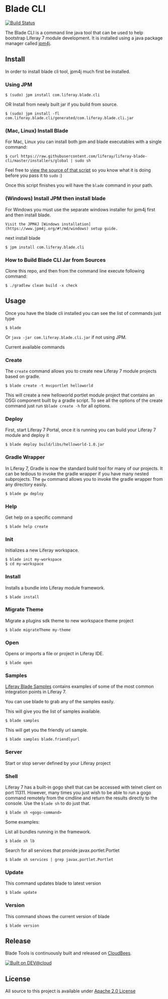 # Blade CLI

[![Build Status](https://liferay-test-01.ci.cloudbees.com/job/liferay-blade-cli/badge/icon)](https://liferay-test-01.ci.cloudbees.com/job/liferay-blade-cli/)

The Blade CLI is a command line java tool that can be used to help bootstrap Liferay 7 module development.  It is installed using a java package manager called [jpm4j](https://www.jpm4j.org).

## Install 

In order to install blade cli tool, jpm4j much first be installed.

### Using JPM

```
$ (sudo) jpm install com.liferay.blade.cli
```

OR Install from newly built jar if you build from source.

```
$ (sudo) jpm install -fl com.liferay.blade.cli/generated/com.liferay.blade.cli.jar
```


### (Mac, Linux) Install Blade
For Mac, Linux you can install both jpm and blade executables with a single command:

```
$ curl https://raw.githubusercontent.com/liferay/liferay-blade-cli/master/installers/global | sudo sh
```
Feel free to [view the source of that script](https://github.com/liferay/liferay-blade-cli/blob/master/installers/global) so you know what it is doing before you pass it to `sudo` :)

Once this script finishes you will have the `blade` command in your path.

### (Windows) Install JPM then install blade
For Windows you must use the separate windows installer for jpm4j first and then install blade.

```
Visit the JPM4J [Windows installation](https://www.jpm4j.org/#!/md/windows) setup guide.
```
next install blade
```
$ jpm install com.liferay.blade.cli
```

### How to Build Blade CLI Jar from Sources

Clone this repo, and then from the command line execute following command:

```
$ ./gradlew clean build -x check
```

## Usage

Once you have the blade cli installed you can see the list of commands just type
```
$ blade
```

Or ```java -jar com.liferay.blade.cli.jar``` if not using JPM.

Current available commands

### Create

The ```create``` command allows you to create new Liferay 7 module projects based on gradle.

```
$ blade create -t mvcportlet helloworld 
```

This will create a new helloworld portlet module project that contains an OSGi component built by a gradle script.
 To see all the options of the create command just run ```$blade create -h``` for all options.

### Deploy

First, start Liferay 7 Portal, once it is running you can build your Liferay 7 module and deploy it

```
$ blade deploy build/libs/helloworld-1.0.jar
```

### Gradle Wrapper

In Liferay 7, Gradle is now the standard build tool for many of our projects.  It can be tedious to invoke the gradle wrapper if you have many nested subprojects.
The ```gw``` command allows you to invoke the gradle wrapper from any directory easily.

```
$ blade gw deploy 
```

###  Help

Get help on a specific command

```
$ blade help create 
```

###  Init

Initializes a new Liferay workspace.

```
$ blade init my-workspace
$ cd my-workspace
```

### Install

Installs a bundle into Liferay module framework.

```
$ blade install  
```

### Migrate Theme

Migrate a plugins sdk theme to new workspace theme project

```
$ blade migrateTheme my-theme 
```

### Open   

Opens or imports a file or project in Liferay IDE.

```
$ blade open 
```

###  Samples

[Liferay Blade Samples](https://github.com/liferay/liferay-blade-samples) contains examples of some of the most common integration points in Liferay 7.

You can use blade to grab any of the samples easily.

This will give you the list of samples available.

```
$ blade samples 
```

This will get you the friendly url sample.

```
$ blade samples blade.friendlyurl 
```

### Server 

Start or stop server defined by your Liferay project


### Shell

Liferay 7 has a built-in gogo shell that can be accessed with telnet client on port 11311.  However, many times you just wish
to be able to run a gogo command remotely from the cmdline and return the results directly to the console.  Use the ```blade sh``` to do just that.

```
$ blade sh <gogo-command>
```

Some examples:

List all bundles running in the framework.
```
$ blade sh lb
```

Search for all services that provide javax.portlet.Portlet
```
$ blade sh services | grep javax.portlet.Portlet
```

### Update 

This command updates blade to latest version

```
$ blade update
```

### Version

This command shows the current version of blade

```
$ blade version
```

## Release
Blade Tools is continuously built and released on [CloudBees](https://liferay-test-01.ci.cloudbees.com/job/liferay-blade-cli/).

[![Built on DEV@cloud](http://www.cloudbees.com/sites/default/files/Button-Built-on-CB-1.png)](http://www.cloudbees.com/foss/foss-dev.cb)

## License
All source to this project is available under [Apache 2.0 License](/LICENSE.txt)

